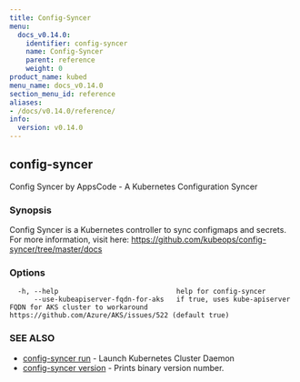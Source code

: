 ```yaml
---
title: Config-Syncer
menu:
  docs_v0.14.0:
    identifier: config-syncer
    name: Config-Syncer
    parent: reference
    weight: 0
product_name: kubed
menu_name: docs_v0.14.0
section_menu_id: reference
aliases:
- /docs/v0.14.0/reference/
info:
  version: v0.14.0
---
```


## config-syncer

Config Syncer by AppsCode - A Kubernetes Configuration Syncer

### Synopsis

Config Syncer is a Kubernetes controller to sync configmaps and secrets. For more information, visit here: https://github.com/kubeops/config-syncer/tree/master/docs

### Options

```
  -h, --help                             help for config-syncer
      --use-kubeapiserver-fqdn-for-aks   if true, uses kube-apiserver FQDN for AKS cluster to workaround https://github.com/Azure/AKS/issues/522 (default true)
```

### SEE ALSO

* [config-syncer run](/docs/v0.14.0/reference/config-syncer_run)	 - Launch Kubernetes Cluster Daemon
* [config-syncer version](/docs/v0.14.0/reference/config-syncer_version)	 - Prints binary version number.

